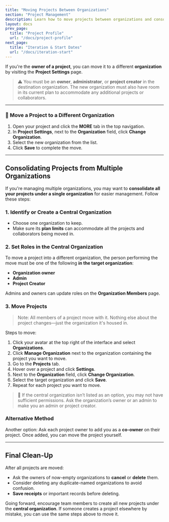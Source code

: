 ```yaml
---
title: "Moving Projects Between Organizations"
section: "Project Management"
description: Learn how to move projects between organizations and consolidate multiple organizations into one.
layout: docs
prev_page:
  title: "Project Profile"
  url: "/docs/project-profile"
next_page:
  title: "Iteration & Start Dates"
  url: "/docs/iteration-start"
---
```


If you're the **owner of a project**, you can move it to a different **organization** by visiting the **Project Settings** page.

> ⚠️ You must be an **owner**, **administrator**, or **project creator** in the destination organization. The new organization must also have room in its current plan to accommodate any additional projects or collaborators.

---

### 🔄 Move a Project to a Different Organization

1. Open your project and click the **MORE** tab in the top navigation.
2. In **Project Settings**, next to the **Organization** field, click **Change Organization**.
3. Select the new organization from the list.
4. Click **Save** to complete the move.

---

## Consolidating Projects from Multiple Organizations

If you're managing multiple organizations, you may want to **consolidate all your projects under a single organization** for easier management. Follow these steps:

### 1. Identify or Create a Central Organization

* Choose one organization to keep.
* Make sure its **plan limits** can accommodate all the projects and collaborators being moved in.

### 2. Set Roles in the Central Organization

To move a project into a different organization, the person performing the move must be one of the following **in the target organization**:

* **Organization owner**
* **Admin**
* **Project Creator**

Admins and owners can update roles on the **Organization Members** page.

### 3. Move Projects

> Note: All members of a project move with it. Nothing else about the project changes—just the organization it's housed in.

Steps to move:

1. Click your avatar at the top right of the interface and select **Organizations**.
2. Click **Manage Organization** next to the organization containing the project you want to move.
3. Go to the **Projects** tab.
4. Hover over a project and click **Settings**.
5. Next to the **Organization** field, click **Change Organization**.
6. Select the target organization and click **Save**.
7. Repeat for each project you want to move.

> 🛑 If the central organization isn’t listed as an option, you may not have sufficient permissions. Ask the organization’s owner or an admin to make you an admin or project creator.

### Alternative Method

Another option: Ask each project owner to add you as a **co-owner** on their project. Once added, you can move the project yourself.

---

## Final Clean-Up

After all projects are moved:

* Ask the owners of now-empty organizations to **cancel** or **delete** them.
* Consider deleting any duplicate-named organizations to avoid confusion.
* **Save receipts** or important records before deleting.

Going forward, encourage team members to create all new projects under the **central organization**. If someone creates a project elsewhere by mistake, you can use the same steps above to move it.
